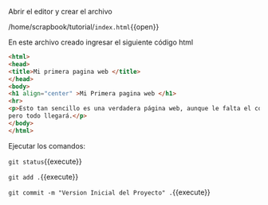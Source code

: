 Abrir el editor y crear el archivo

/home/scrapbook/tutorial/`index.html`{{open}}

En este archivo creado ingresar el siguiente código html

```html
<html>
<head>
<title>Mi primera pagina web </title>
</head>
<body>
<h1 align="center" >Mi Primera pagina web </h1>
<hr>
<p>Esto tan sencillo es una verdadera página web, aunque le falta el contenido, 
pero todo llegará.</p>
</body>
</html>
```
Ejecutar los comandos: 

`git status`{{execute}}

`git add .`{{execute}}

`git commit -m "Version Inicial del Proyecto" .`{{execute}}